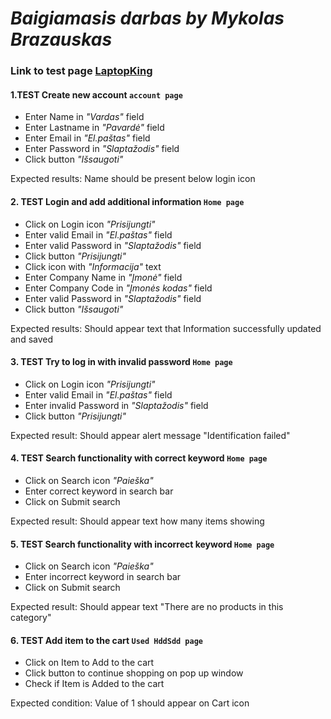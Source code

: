 # *Baigiamasis darbas by Mykolas Brazauskas*

### Link to test page [LaptopKing](https://laptopking.lt/)

#### 1.TEST Create new account  `account page` 
  * Enter Name in *"Vardas"* field
  * Enter Lastname in *"Pavardė"* field
  * Enter Email in *"El.paštas"* field
  * Enter Password in *"Slaptažodis"* field
  * Click button *"Išsaugoti"*
   
Expected results: Name should be present below login icon 

#### 2. TEST Login and add additional information `Home page`
  * Click on Login icon *"Prisijungti"*
  * Enter valid Email in *"El.paštas"* field
  * Enter valid Password in *"Slaptažodis"* field
  * Click button *"Prisijungti"*
  * Click icon with *"Informacija"* text
  * Enter Company Name in *"Įmonė"* field
  * Enter Company Code in *"Įmonės kodas"* field
  * Enter valid Password in *"Slaptažodis"* field
  * Click button *"Išsaugoti"*

Expected results: Should appear text that Information successfully updated and saved

#### 3. TEST Try to log in with invalid password `Home page`

   * Click on Login icon *"Prisijungti"*
   * Enter valid Email in *"El.paštas"* field
   * Enter invalid Password in *"Slaptažodis"* field
   * Click button *"Prisijungti"*

Expected result: Should appear alert message "Identification failed" 

#### 4. TEST Search functionality with correct keyword `Home page`
   * Click on Search icon *"Paieška"*
   * Enter correct keyword in search bar
   * Click on Submit search 

Expected result: Should appear text how many items showing

#### 5. TEST Search functionality with incorrect keyword `Home page`
   * Click on Search icon *"Paieška"*
   * Enter incorrect keyword in search bar
   * Click on Submit search 

Expected result: Should appear text "There are no products in this category"

#### 6. TEST Add item to the cart `Used HddSdd page` 
  * Click on Item to Add to the cart
  * Click button to continue shopping on pop up window
  * Check if Item is Added to the cart

Expected condition: Value of 1 should appear on Cart icon







